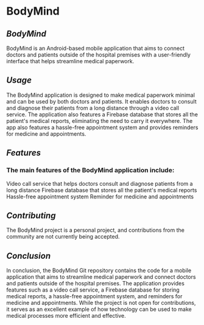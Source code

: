 # BodyMind
## *BodyMind*

BodyMind is an Android-based mobile application that aims to connect doctors and patients outside of the hospital premises with a user-friendly interface that helps streamline medical paperwork.

## *Usage*

The BodyMind application is designed to make medical paperwork minimal and can be used by both doctors and patients. It enables doctors to consult and diagnose their patients from a long distance through a video call service. The application also features a Firebase database that stores all the patient's medical reports, eliminating the need to carry it everywhere. The app also features a hassle-free appointment system and provides reminders for medicine and appointments.

## *Features*

### The main features of the BodyMind application include:

Video call service that helps doctors consult and diagnose patients from a long distance
Firebase database that stores all the patient's medical reports
Hassle-free appointment system
Reminder for medicine and appointments

## *Contributing*

The BodyMind project is a personal project, and contributions from the community are not currently being accepted.

## *Conclusion*

In conclusion, the BodyMind Git repository contains the code for a mobile application that aims to streamline medical paperwork and connect doctors and patients outside of the hospital premises. The application provides features such as a video call service, a Firebase database for storing medical reports, a hassle-free appointment system, and reminders for medicine and appointments. While the project is not open for contributions, it serves as an excellent example of how technology can be used to make medical processes more efficient and effective.
